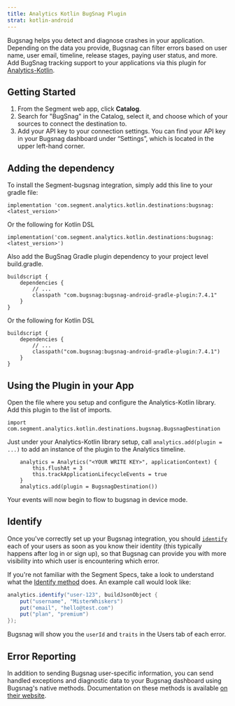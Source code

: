 ```yaml
---
title: Analytics Kotlin BugSnag Plugin
strat: kotlin-android
---
```


Bugsnag helps you detect and diagnose crashes in your application. Depending on the data you provide, Bugsnag can filter errors based on user name, user email, timeline, release stages, paying user status, and more. Add BugSnag tracking support to your applications via this plugin for [Analytics-Kotlin](https://github.com/segmentio/analytics-kotlin).

## Getting Started

1. From the Segment web app, click **Catalog**.
2. Search for "BugSnag" in the Catalog, select it, and choose which of your sources to connect the destination to.
3. Add your API key to your connection settings. You can find your API key in your Bugsnag dashboard under “Settings”, which is located in the upper left-hand corner.

## Adding the dependency
To install the Segment-bugsnag integration, simply add this line to your gradle file:

```
implementation 'com.segment.analytics.kotlin.destinations:bugsnag:<latest_version>'
```
Or the following for Kotlin DSL
```
implementation('com.segment.analytics.kotlin.destinations:bugsnag:<latest_version>')
```

Also add the BugSnag Gradle plugin dependency to your project level build.gradle.

```
buildscript {
    dependencies {
        // ...
        classpath "com.bugsnag:bugsnag-android-gradle-plugin:7.4.1"
    }
}
```
Or the following for Kotlin DSL
```
buildscript {
    dependencies {
        // ...
        classpath("com.bugsnag:bugsnag-android-gradle-plugin:7.4.1")
    }
}
```

## Using the Plugin in your App

Open the file where you setup and configure the Analytics-Kotlin library. Add this plugin to the list of imports.

```
import com.segment.analytics.kotlin.destinations.bugsnag.BugsnagDestination
```

Just under your Analytics-Kotlin library setup, call `analytics.add(plugin = ...)` to add an instance of the plugin to the Analytics timeline.

```
    analytics = Analytics("<YOUR WRITE KEY>", applicationContext) {
        this.flushAt = 3
        this.trackApplicationLifecycleEvents = true
    }
    analytics.add(plugin = BugsnagDestination())
```

Your events will now begin to flow to bugsnag in device mode.

## Identify

Once you've correctly set up your Bugsnag integration, you should [`identify`](/docs/connections/spec/identify/) each of your users as soon as you know their identity (this typically happens after log in or sign up), so that Bugsnag can provide you with more visibility into which user is encountering which error.

If you're not familiar with the Segment Specs, take a look to understand what the [Identify method](/docs/connections/spec/identify/) does. An example call would look like:

```java
analytics.identify("user-123", buildJsonObject {
    put("username", "MisterWhiskers")
    put("email", "hello@test.com")
    put("plan", "premium")
});
```

Bugsnag will show you the `userId` and `traits` in the Users tab of each error.

## Error Reporting

In addition to sending Bugsnag user-specific information, you can send handled exceptions and diagnostic data to your Bugsnag dashboard using Bugsnag's native methods. Documentation on these methods is available [on their website](https://docs.bugsnag.com/platforms/browsers/#reporting-handled-exceptions).
